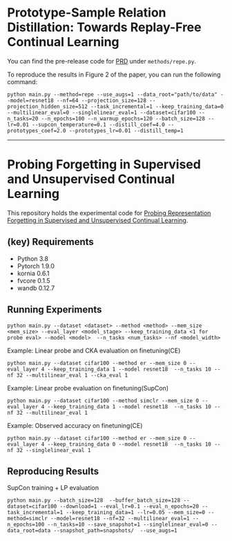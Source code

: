 # Prototype-Sample Relation Distillation: Towards Replay-Free Continual Learning

You can find the pre-release code for [PRD](https://proceedings.mlr.press/v202/asadi23a/asadi23a.pdf) under `methods/repe.py`.

To reproduce the results in Figure 2 of the paper, you can run the following command:

```
python main.py --method=repe --use_augs=1 --data_root="path/to/data" --model=resnet18 --nf=64 --projection_size=128 --projection_hidden_size=512 --task_incremental=1 --keep_training_data=0 --multilinear_eval=0 --singlelinear_eval=1 --dataset=cifar100 --n_tasks=20 --n_epochs=100 --n_warmup_epochs=120 --batch_size=128 --lr=0.01 --supcon_temperature=0.1 --distill_coef=4.0 --prototypes_coef=2.0 --prototypes_lr=0.01 --distill_temp=1
```

---

# Probing Forgetting in Supervised and Unsupervised Continual Learning

This repository holds the experimental code for [Probing Representation Forgetting in Supervised and Unsupervised Continual Learning](https://openaccess.thecvf.com/content/CVPR2022/papers/Davari_Probing_Representation_Forgetting_in_Supervised_and_Unsupervised_Continual_Learning_CVPR_2022_paper.pdf).

## (key) Requirements 
- Python 3.8
- Pytorch 1.9.0
- kornia 0.6.1
- fvcore 0.1.5
- wandb 0.12.7

## Running Experiments

```
python main.py --dataset <dataset> --method <method> --mem_size <mem_size> --eval_layer <model_stage> --keep_training_data <1 for probe eval> --model <model>  --n_tasks <num_tasks> --nf <model_width>
```

Example: Linear probe and CKA evaluation on finetuning(CE)

```
python main.py --dataset cifar100 --method er --mem_size 0 --eval_layer 4 --keep_training_data 1 --model resnet18  --n_tasks 10 --nf 32 --multilinear_eval 1 --cka_eval 1
```
Example: Linear probe evaluation on finetuning(SupCon)

```
python main.py --dataset cifar100 --method simclr --mem_size 0 --eval_layer 4 --keep_training_data 1 --model resnet18  --n_tasks 10 --nf 32 --multilinear_eval 1
```

Example: Observed accuracy on finetuning(CE)

```
python main.py --dataset cifar100 --method er --mem_size 0 --eval_layer 4 --keep_training_data 0 --model resnet18  --n_tasks 10 --nf 32 --singlelinear_eval 1
```


## Reproducing Results

SupCon training + LP evaluation

```
python main.py --batch_size=128  --buffer_batch_size=128 --dataset=cifar100 --download=1 --eval_lr=0.1 --eval_n_epochs=20 --task_incremental=1 --keep_training_data=1 --lr=0.05 --mem_size=0 --method=simclr --model=resnet18 --nf=32 --multilinear_eval=1 --n_epochs=100 --n_tasks=10 --save_snapshot=1 --singlelinear_eval=0 --data_root=data --snapshot_path=snapshots/  --use_augs=1
```


